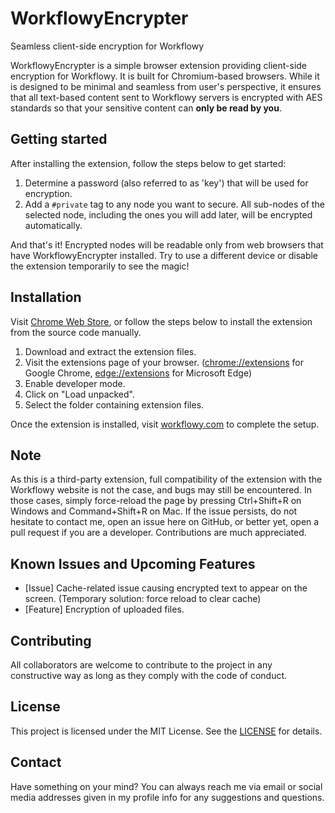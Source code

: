 # WorkflowyEncrypter
Seamless client-side encryption for Workflowy

WorkflowyEncrypter is a simple browser extension providing client-side encryption for Workflowy. It is built for Chromium-based browsers. While it is designed to be minimal and seamless from user's perspective, it ensures that all text-based content sent to Workflowy servers is encrypted with AES standards so that your sensitive content can **only be read by you**.

## Getting started
After installing the extension, follow the steps below to get started:
1. Determine a password (also referred to as 'key') that will be used for encryption.
2. Add a `#private` tag to any node you want to secure. All sub-nodes of the selected node, including the ones you will add later, will be encrypted automatically.

And that's it! Encrypted nodes will be readable only from web browsers that have WorkflowyEncrypter installed. Try to use a different device or disable the extension temporarily to see the magic!

## Installation
Visit [Chrome Web Store](https://chrome.google.com/webstore/detail/workflowy-encrypter/fohbpcookddpmmhpmgoogodlanhikeib), or follow the steps below to install the extension from the source code manually.
1. Download and extract the extension files.
2. Visit the extensions page of your browser. ([chrome://extensions](chrome://extensions) for Google Chrome, [edge://extensions](edge://extensions) for Microsoft Edge)
3. Enable developer mode.
4. Click on "Load unpacked".
5. Select the folder containing extension files.  

Once the extension is installed, visit [workflowy.com](https://workflowy.com/) to complete the setup.

## Note
As this is a third-party extension, full compatibility of the extension with the Workflowy website is not the case, and bugs may still be encountered. In those cases, simply force-reload the page by pressing Ctrl+Shift+R on Windows and Command+Shift+R on Mac. If the issue persists, do not hesitate to contact me, open an issue here on GitHub, or better yet, open a pull request if you are a developer. Contributions are much appreciated.

## Known Issues and Upcoming Features
- [Issue] Cache-related issue causing encrypted text to appear on the screen. (Temporary solution: force reload to clear cache)
- [Feature] Encryption of uploaded files.

## Contributing
All collaborators are welcome to contribute to the project in any constructive way as long as they comply with the code of conduct.

## License
This project is licensed under the MIT License. See the [LICENSE](/LICENSE) for details.

## Contact
Have something on your mind? You can always reach me via email or social media addresses given in my profile info for any suggestions and questions.
